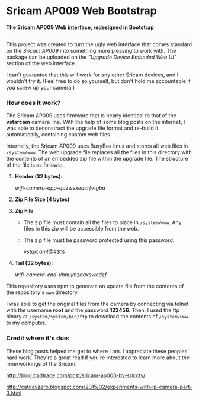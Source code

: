 # Sricam AP009 Web Bootstrap 

**The Sricam AP009 Web interface, redesigned in Bootstrap**

---

This project was created to turn the ugly web interface that comes standard on the 
_Sricam AP009_ into something more pleasing to work with. The package can be uploaded on the
 _"Upgrade Device Embeded Web UI"_ section of the web interface.
 
I can't guarantee that this will work for any other Sricam devices, and I wouldn't try it. 
(Feel free to do so yourself, but don't hold me accountable if you screw up your camera.)
 
### How does it work?

The Sricam AP009 uses firmware that is nearly identical to that of the **vstarcam** camera
line. With the help of some blog posts on the internet, I was able to deconstruct the upgrade
file format and re-build it automatically, containing custom web files. 

Internally, the Sricam AP009 uses BusyBox linux and stores all web files in `/system/www`. 
The web upgrade file replaces all the files in this directory with the contents of an embedded
zip file within the upgrade file. The structure of the file is as follows:

1. **Header (32 bytes):**

    _wifi-camera-app-qazwsxedcrfvtgba_

2. **Zip File Size (4 bytes)**

3. **Zip File**

    * The zip file must contain all the files to place in `/system/www`. Any files in this
    zip will be accessible from the web.
    * The zip file must be password protected using this password: 
        
        _vstarcam!@#$%_
    
4. **Tail (32 bytes):**

    _wifi-camera-end-yhnujmzaqxswcdef_
    
This repository uses npm to generate an update file from the contents of the 
repository's `www` directory.

I was able to get the original files from the camera by connecting via telnet with the 
username **root** and the password **123456**. Then, I used the ftp binary at `/system/system/bin/ftp`
 to download the contents of `/system/www` to my computer.
### Credit where it's due:

These blog posts helped me get to where I am. I appreciate these peoples' hard work.
They're a great read if you're interested to learn more about the innerworkings of the
Sricam.

http://blog.badtrace.com/post/sricam-ap003-by-sricctv/

http://catdevzero.blogspot.com/2015/02/experiments-with-ip-camera-part-3.html